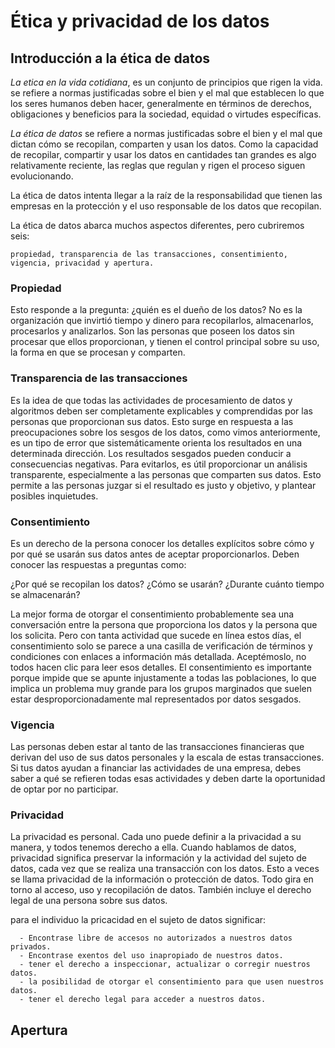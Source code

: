 # Ética y privacidad de los datos

## Introducción a la ética de datos

*La etica en la vida cotidiana*, es un conjunto de principios que rigen la vida. se refiere a normas justificadas sobre el
bien y el mal que establecen lo que los seres humanos deben hacer, generalmente en términos de derechos, obligaciones y
beneficios para la sociedad, equidad o virtudes específicas.

*La ética de datos* se refiere a normas justificadas sobre el bien y el mal que dictan cómo se recopilan, comparten y usan
los datos. Como la capacidad de recopilar, compartir y usar los datos en cantidades tan grandes es algo relativamente
reciente, las reglas que regulan y rigen el proceso siguen evolucionando.

La ética de datos intenta llegar a la raíz de la responsabilidad que tienen las empresas en la protección y el uso
responsable de los datos que recopilan.

La ética de datos abarca muchos aspectos diferentes, pero cubriremos seis:

    propiedad, transparencia de las transacciones, consentimiento, vigencia, privacidad y apertura.

### Propiedad

Esto responde a la pregunta: ¿quién es el dueño de los datos? No es la organización que invirtió tiempo y dinero para
recopilarlos, almacenarlos, procesarlos y analizarlos. Son las personas que poseen los datos sin procesar que ellos
proporcionan, y tienen el control principal sobre su uso, la forma en que se procesan y comparten.

### Transparencia de las transacciones

Es la idea de que todas las actividades de procesamiento de datos y algoritmos deben ser completamente explicables y
comprendidas por las personas que proporcionan sus datos. Esto surge en respuesta a las preocupaciones sobre los sesgos
de los datos, como vimos anteriormente, es un tipo de error que sistemáticamente orienta los resultados en una determinada
dirección. Los resultados sesgados pueden conducir a consecuencias negativas. Para evitarlos, es útil proporcionar un
análisis transparente, especialmente a las personas que comparten sus datos. Esto permite a las personas juzgar si el
resultado es justo y objetivo, y plantear posibles inquietudes.

### Consentimiento

Es un derecho de la persona conocer los detalles explícitos sobre cómo y por qué se usarán sus datos antes de aceptar
proporcionarlos. Deben conocer las respuestas a preguntas como:

¿Por qué se recopilan los datos?
¿Cómo se usarán?
¿Durante cuánto tiempo se almacenarán?

La mejor forma de otorgar el consentimiento probablemente sea una conversación entre la persona que proporciona los
datos y la persona que los solicita. Pero con tanta actividad que sucede en línea estos días, el consentimiento solo se
parece a una casilla de verificación de términos y condiciones con enlaces a información más detallada. Aceptémoslo, no
todos hacen clic para leer esos detalles. El consentimiento es importante porque impide que se apunte injustamente a todas
las poblaciones, lo que implica un problema muy grande para los grupos marginados que suelen estar desproporcionadamente
mal representados por datos sesgados.

### Vigencia

Las personas deben estar al tanto de las transacciones financieras que derivan del uso de sus datos personales y la escala
de estas transacciones. Si tus datos ayudan a financiar las actividades de una empresa, debes saber a qué se refieren todas
esas actividades y deben darte la oportunidad de optar por no participar.

### Privacidad

La privacidad es personal. Cada uno puede definir a la privacidad a su manera, y todos tenemos derecho a ella. Cuando
hablamos de datos, privacidad significa preservar la información y la actividad del sujeto de datos, cada vez que se
realiza una transacción con los datos. Esto a veces se llama privacidad de la información o protección de datos. Todo
gira en torno al acceso, uso y recopilación de datos. También incluye el derecho legal de una persona sobre sus datos.

para el individuo la pricacidad en el sujeto de datos significar:

      - Encontrase libre de accesos no autorizados a nuestros datos privados.
      - Encontrase exentos del uso inapropiado de nuestros datos.
      - tener el derecho a inspeccionar, actualizar o corregir nuestros datos.
      - la posibilidad de otorgar el consentimiento para que usen nuestros datos.
      - tener el derecho legal para acceder a nuestros datos.

## Apertura
